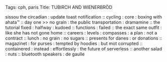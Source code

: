 Tags: cph, paris
Title: TUBIRCH AND WIENERBRÖD
  
sissou the circadian : update toast notification :: cycling : core : boxing with ahata™ :: day one >> no grain : the public transportation : dramamine :: the tutorial fixed : halfway : kudoed :: functions : failed :: the exact same outfit : like she has not gone home :: careers : levels : compasses : a plan : not a contract :: lunch : no grain : no sugars :: presents for danes : or donations :: magazinet : for purses : tempted by hoodies : but mot corrupted :: containered : instead : effortlessly : the future of serverless :: another salad : nuts :: bluetooth speakers : de gaulle